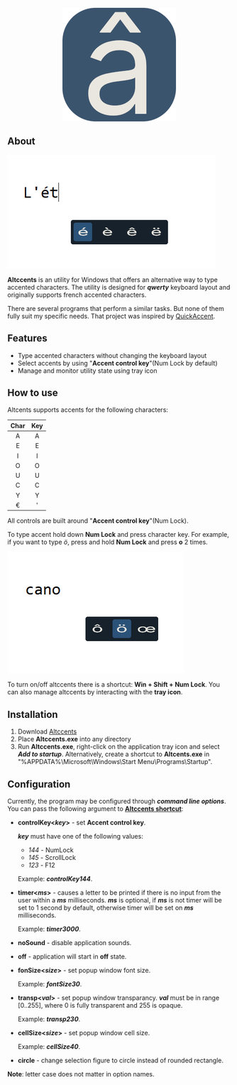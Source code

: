 <p align="center">
    <img src="images/program_icon.png" />
</p>

## About

![Altccents screen](images/altccents_screen.png)

**Altccents** is an utility for Windows that offers an alternative way to type accented characters. The utility is designed for **_qwerty_** keyboard layout and originally supports french accented characters.

There are several programs that perform a similar tasks. But none of them fully suit my specific needs. That project was inspired by [QuickAccent](https://aka.ms/PowerToysOverview_QuickAccent).

## Features

-   Type accented characters without changing the keyboard layout
-   Select accents by using "**Accent control key**"(Num Lock by default)
-   Manage and monitor utility state using tray icon

## How to use

Altcents supports accents for the following characters:

| **Char** | **Key** |
| :------: | :-----: |
|    A     |    A    |
|    E     |    E    |
|    I     |    I    |
|    O     |    O    |
|    U     |    U    |
|    C     |    C    |
|    Y     |    Y    |
|    €     |    '    |

All controls are built around "**Accent control key**"(Num Lock).

To type accent hold down **Num Lock** and press character key. For example, if you want to type _ö_, press and hold **Num Lock** and press **o** 2 times.

![Usage screen](images/usage_screen.png)

To turn on/off altccents there is a shortcut: **Win + Shift + Num Lock**.
You can also manage altccents by interacting with the **tray icon**.

## Installation

1. Download [Altccents](https://github.com/Clovis1444/altccents/releases/latest)
2. Place **Altccents.exe** into any directory
3. Run **Altccents.exe**, right-click on the application tray icon and select **_Add to startup_**. Alternatively, create a shortcut to **Altcents.exe** in "%APPDATA%\Microsoft\Windows\Start Menu\Programs\Startup\".

## Configuration

Currently, the program may be configured through **_command line options_**. You can pass the following argument to [**Altccents shortcut**](#installation):

-   **controlKey<_key_>** - set **Accent control key**.

    **_key_** must have one of the following values:

    -   _144_ - NumLock
    -   _145_ - ScrollLock
    -   _123_ - F12

    Example: **_controlKey144_**.

-   **timer<_ms_>** - causes a letter to be printed if there is no input from the user within a **_ms_** milliseconds. **_ms_** is optional, if **_ms_** is not timer will be set to 1 second by default, otherwise timer will be set on **_ms_** milliseconds.

    Example: **_timer3000_**.

-   **noSound** - disable application sounds.
-   **off** - application will start in **off** state.
-   **fonSize<_size_>** - set popup window font size.

    Example: **_fontSize30_**.

-   **transp<_val_>** - set popup window transparancy. **_val_** must be in range [0..255], where 0 is fully transparent and 255 is opaque.

    Example: **_transp230_**.

-   **cellSize<_size_>** - set popup window cell size.

    Example: **_cellSize40_**.

-   **circle** - change selection figure to circle instead of rounded rectangle.

**Note**: letter case does not matter in option names.
